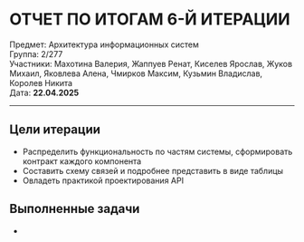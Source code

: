 # ОТЧЕТ ПО ИТОГАМ 6-Й ИТЕРАЦИИ
Предмет: Архитектура информационных систем  
Группа: 2/277  
Участники: Махотина Валерия, Жаппуев Ренат, Киселев Ярослав, Жуков Михаил, Яковлева Алена, Чмирков Максим, Кузьмин Владислав, Королев Никита  
Дата: **22.04.2025**
_________________________
## Цели итерации
- Распределить функциональность по частям системы, сформировать контракт каждого компонента
- Составить схему связей и подробнее представить в виде таблицы
- Овладеть практикой проектирования API

###

## Выполненные задачи
- 
